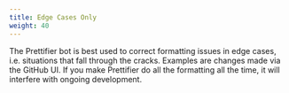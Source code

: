 ```yaml
---
title: Edge Cases Only
weight: 40
---
```


The Prettifier bot is best used to correct formatting issues in edge cases, i.e.
situations that fall through the cracks. Examples are changes made via the
GitHub UI. If you make Prettifier do all the formatting all the time, it will
interfere with ongoing development.
